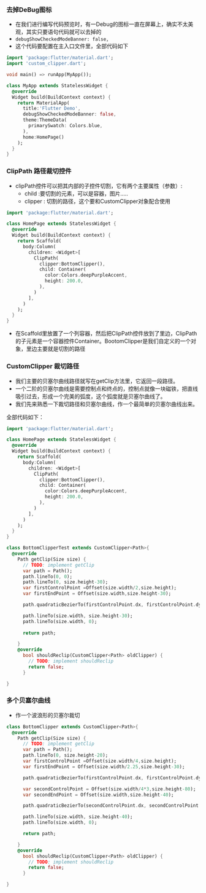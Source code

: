 ### 去掉DeBug图标

* 在我们进行编写代码预览时，有一Debug的图标一直在屏幕上，确实不太美观，其实只要语句代码就可以去掉的
* `debugShowCheckedModeBanner: false,`
* 这个代码要配置在主入口文件里，全部代码如下

```dart
import 'package:flutter/material.dart';
import 'custom_clipper.dart';

void main() => runApp(MyApp());

class MyApp extends StatelessWidget {
  @override
  Widget build(BuildContext context) {
    return MaterialApp(
      title:'Flutter Demo',
      debugShowCheckedModeBanner: false,
      theme:ThemeData(
        primarySwatch: Colors.blue,
      ),
      home:HomePage()
    );
  }
}
```

### ClipPath 路径裁切控件

* clipPath控件可以把其内部的子控件切割，它有两个主要属性（参数）:
    * child :要切割的元素，可以是容器，图片.....
    * clipper : 切割的路径，这个要和CustomClipper对象配合使用

```dart
import 'package:flutter/material.dart';

class HomePage extends StatelessWidget {
  @override
  Widget build(BuildContext context) {
    return Scaffold(
      body:Column(
        children: <Widget>[
          ClipPath(
            clipper:BottomClipper(),
            child: Container(
              color:Colors.deepPurpleAccent,
              height: 200.0,
            ),
          )
        ],
      )
    );
  }
}
```

* 在Scaffold里放置了一个列容器，然后把ClipPath控件放到了里边，ClipPath的子元素是一个容器控件Container。BootomClipper是我们自定义的一个对象，里边主要就是切割的路径

### CustomClipper 裁切路径

* 我们主要的贝塞尔曲线路径就写在getClip方法里，它返回一段路径。
* 一个二阶的贝塞尔曲线是需要控制点和终点的，控制点就像一块磁铁，把直线吸引过去，形成一个完美的弧度，这个弧度就是贝塞尔曲线了。
* 我们先来熟悉一下裁切路径和贝塞尔曲线，作一个最简单的贝塞尔曲线出来。

全部代码如下：

```dart
import 'package:flutter/material.dart';

class HomePage extends StatelessWidget {
  @override
  Widget build(BuildContext context) {
    return Scaffold(
      body:Column(
        children: <Widget>[
          ClipPath(
            clipper:BottomClipper(),
            child: Container(
              color:Colors.deepPurpleAccent,
              height: 200.0,
            ),
          )
        ],
      )
    );
  }
}

class BottomClipperTest extends CustomClipper<Path>{
  @override
    Path getClip(Size size) {
      // TODO: implement getClip
      var path = Path();
      path.lineTo(0, 0);
      path.lineTo(0, size.height-30);
      var firstControlPoint =Offset(size.width/2,size.height);
      var firstEndPoint = Offset(size.width,size.height-30);

      path.quadraticBezierTo(firstControlPoint.dx, firstControlPoint.dy, firstEndPoint.dx, firstEndPoint.dy);

      path.lineTo(size.width, size.height-30);
      path.lineTo(size.width, 0);
    
      return path;

    }
    @override
      bool shouldReclip(CustomClipper<Path> oldClipper) {
        // TODO: implement shouldReclip
        return false;
      }

}
```

### 多个贝塞尔曲线

* 作一个波浪形的贝塞尔裁切

```dart
class BottomClipper extends CustomClipper<Path>{
  @override
    Path getClip(Size size) {
      // TODO: implement getClip
      var path = Path();
      path.lineTo(0, size.height-20);
      var firstControlPoint =Offset(size.width/4,size.height);
      var firstEndPoint = Offset(size.width/2.25,size.height-30);

      path.quadraticBezierTo(firstControlPoint.dx, firstControlPoint.dy, firstEndPoint.dx, firstEndPoint.dy);

      var secondControlPoint = Offset(size.width/4*3,size.height-80);
      var secondEndPoint = Offset(size.width,size.height-40);

      path.quadraticBezierTo(secondControlPoint.dx, secondControlPoint.dy, secondEndPoint.dx, secondEndPoint.dy);

      path.lineTo(size.width, size.height-40);
      path.lineTo(size.width, 0);

      return path;

    }
    @override
      bool shouldReclip(CustomClipper<Path> oldClipper) {
        // TODO: implement shouldReclip
        return false;
      }

}
```
